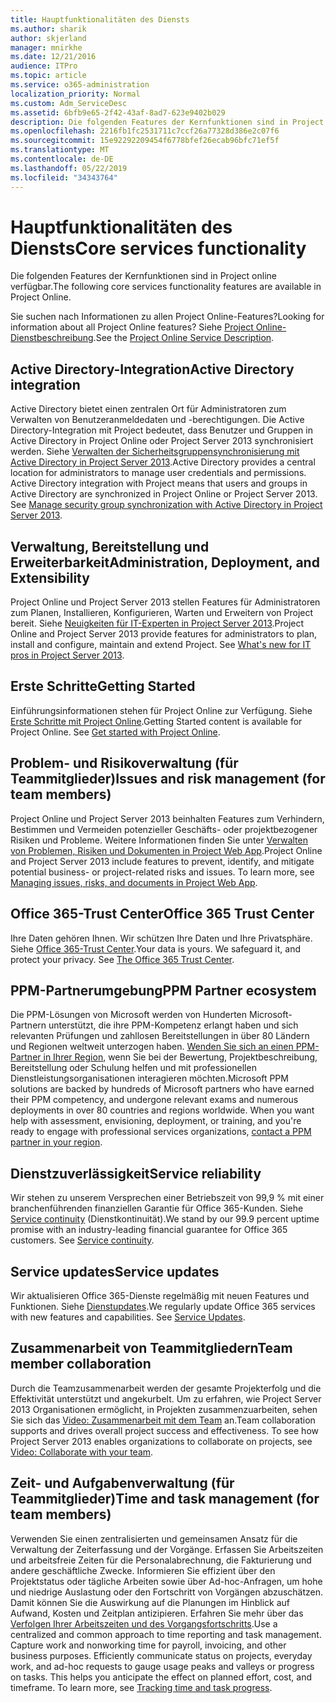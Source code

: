 ```yaml
---
title: Hauptfunktionalitäten des Diensts
ms.author: sharik
author: skjerland
manager: mnirkhe
ms.date: 12/21/2016
audience: ITPro
ms.topic: article
ms.service: o365-administration
localization_priority: Normal
ms.custom: Adm_ServiceDesc
ms.assetid: 6bfb9e65-2f42-43af-8ad7-623e9402b029
description: Die folgenden Features der Kernfunktionen sind in Project online verfügbar.
ms.openlocfilehash: 2216fb1fc2531711c7ccf26a77328d386e2c07f6
ms.sourcegitcommit: 15e92292209454f6778bfef26ecab96bfc71ef5f
ms.translationtype: MT
ms.contentlocale: de-DE
ms.lasthandoff: 05/22/2019
ms.locfileid: "34343764"
---
```

# <a name="core-services-functionality"></a><span data-ttu-id="31a50-103">Hauptfunktionalitäten des Diensts</span><span class="sxs-lookup"><span data-stu-id="31a50-103">Core services functionality</span></span>

<span data-ttu-id="31a50-104">Die folgenden Features der Kernfunktionen sind in Project online verfügbar.</span><span class="sxs-lookup"><span data-stu-id="31a50-104">The following core services functionality features are available in Project Online.</span></span>
  
<span data-ttu-id="31a50-105">Sie suchen nach Informationen zu allen Project Online-Features?</span><span class="sxs-lookup"><span data-stu-id="31a50-105">Looking for information about all Project Online features?</span></span> <span data-ttu-id="31a50-106">Siehe [Project Online-Dienstbeschreibung](project-online-service-description.md).</span><span class="sxs-lookup"><span data-stu-id="31a50-106">See the [Project Online Service Description](project-online-service-description.md).</span></span>
  
## <a name="active-directory-integration"></a><span data-ttu-id="31a50-107">Active Directory-Integration</span><span class="sxs-lookup"><span data-stu-id="31a50-107">Active Directory integration</span></span>
<span data-ttu-id="31a50-108"><a name="bkmk_AD_Integration"> </a></span><span class="sxs-lookup"><span data-stu-id="31a50-108"></span></span>

<span data-ttu-id="31a50-p102">Active Directory bietet einen zentralen Ort für Administratoren zum Verwalten von Benutzeranmeldedaten und -berechtigungen. Die Active Directory-Integration mit Project bedeutet, dass Benutzer und Gruppen in Active Directory in Project Online oder Project Server 2013 synchronisiert werden. Siehe [Verwalten der Sicherheitsgruppensynchronisierung mit Active Directory in Project Server 2013](https://go.microsoft.com/fwlink/p/?LinkId=402631).</span><span class="sxs-lookup"><span data-stu-id="31a50-p102">Active Directory provides a central location for administrators to manage user credentials and permissions. Active Directory integration with Project means that users and groups in Active Directory are synchronized in Project Online or Project Server 2013. See [Manage security group synchronization with Active Directory in Project Server 2013](https://go.microsoft.com/fwlink/p/?LinkId=402631).</span></span>
  
## <a name="administration-deployment-and-extensibility"></a><span data-ttu-id="31a50-112">Verwaltung, Bereitstellung und Erweiterbarkeit</span><span class="sxs-lookup"><span data-stu-id="31a50-112">Administration, Deployment, and Extensibility</span></span>
<span data-ttu-id="31a50-113"><a name="bkmk_AdministrationDeploymentExtensibility"> </a></span><span class="sxs-lookup"><span data-stu-id="31a50-113"></span></span>

<span data-ttu-id="31a50-p103">Project Online und Project Server 2013 stellen Features für Administratoren zum Planen, Installieren, Konfigurieren, Warten und Erweitern von Project bereit. Siehe [Neuigkeiten für IT-Experten in Project Server 2013](https://go.microsoft.com/fwlink/p/?LinkId=272017).</span><span class="sxs-lookup"><span data-stu-id="31a50-p103">Project Online and Project Server 2013 provide features for administrators to plan, install and configure, maintain and extend Project. See [What's new for IT pros in Project Server 2013](https://go.microsoft.com/fwlink/p/?LinkId=272017).</span></span>
  
## <a name="getting-started"></a><span data-ttu-id="31a50-116">Erste Schritte</span><span class="sxs-lookup"><span data-stu-id="31a50-116">Getting Started</span></span>
<span data-ttu-id="31a50-117"><a name="bkmk_GettingStarted"> </a></span><span class="sxs-lookup"><span data-stu-id="31a50-117"></span></span>

<span data-ttu-id="31a50-p104">Einführungsinformationen stehen für Project Online zur Verfügung. Siehe [Erste Schritte mit Project Online](https://support.office.com/en-us/article/Get-started-with-Project-Online-E3E5F64F-ADA5-4F9D-A578-130B2D4E5F11?ui=en-US&amp;rs=en-US&amp;ad=US).</span><span class="sxs-lookup"><span data-stu-id="31a50-p104">Getting Started content is available for Project Online. See [Get started with Project Online](https://support.office.com/en-us/article/Get-started-with-Project-Online-E3E5F64F-ADA5-4F9D-A578-130B2D4E5F11?ui=en-US&amp;rs=en-US&amp;ad=US).</span></span>
  
## <a name="issues-and-risk-management-for-team-members"></a><span data-ttu-id="31a50-120">Problem- und Risikoverwaltung (für Teammitglieder)</span><span class="sxs-lookup"><span data-stu-id="31a50-120">Issues and risk management (for team members)</span></span>
<span data-ttu-id="31a50-121"><a name="bkmk_IssuesRiskManagement"> </a></span><span class="sxs-lookup"><span data-stu-id="31a50-121"></span></span>

<span data-ttu-id="31a50-p105">Project Online und Project Server 2013 beinhalten Features zum Verhindern, Bestimmen und Vermeiden potenzieller Geschäfts- oder projektbezogener Risiken und Probleme. Weitere Informationen finden Sie unter [Verwalten von Problemen, Risiken und Dokumenten in Project Web App](https://go.microsoft.com/fwlink/?LinkId=402634).</span><span class="sxs-lookup"><span data-stu-id="31a50-p105">Project Online and Project Server 2013 include features to prevent, identify, and mitigate potential business- or project-related risks and issues. To learn more, see [Managing issues, risks, and documents in Project Web App](https://go.microsoft.com/fwlink/?LinkId=402634).</span></span>
  
## <a name="office-365-trust-center"></a><span data-ttu-id="31a50-124">Office 365-Trust Center</span><span class="sxs-lookup"><span data-stu-id="31a50-124">Office 365 Trust Center</span></span>
<span data-ttu-id="31a50-125"><a name="bkmk_Office365TrustCenter"> </a></span><span class="sxs-lookup"><span data-stu-id="31a50-125"></span></span>

<span data-ttu-id="31a50-p106">Ihre Daten gehören Ihnen. Wir schützen Ihre Daten und Ihre Privatsphäre. Siehe [Office 365-Trust Center](https://go.microsoft.com/fwlink/?LinkId=402637).</span><span class="sxs-lookup"><span data-stu-id="31a50-p106">Your data is yours. We safeguard it, and protect your privacy. See [The Office 365 Trust Center](https://go.microsoft.com/fwlink/?LinkId=402637).</span></span>
  
## <a name="ppm-partner-ecosystem"></a><span data-ttu-id="31a50-129">PPM-Partnerumgebung</span><span class="sxs-lookup"><span data-stu-id="31a50-129">PPM Partner ecosystem</span></span>
<span data-ttu-id="31a50-130"><a name="bkmk_ProjectPortfolioManagementPartner"> </a></span><span class="sxs-lookup"><span data-stu-id="31a50-130"></span></span>

<span data-ttu-id="31a50-p107">Die PPM-Lösungen von Microsoft werden von Hunderten Microsoft-Partnern unterstützt, die ihre PPM-Kompetenz erlangt haben und sich relevanten Prüfungen und zahllosen Bereitstellungen in über 80 Ländern und Regionen weltweit unterzogen haben. [Wenden Sie sich an einen PPM-Partner in Ihrer Region](https://go.microsoft.com/fwlink/p/?LinkId=272646), wenn Sie bei der Bewertung, Projektbeschreibung, Bereitstellung oder Schulung helfen und mit professionellen Dienstleistungsorganisationen interagieren möchten.</span><span class="sxs-lookup"><span data-stu-id="31a50-p107">Microsoft PPM solutions are backed by hundreds of Microsoft partners who have earned their PPM competency, and undergone relevant exams and numerous deployments in over 80 countries and regions worldwide. When you want help with assessment, envisioning, deployment, or training, and you're ready to engage with professional services organizations, [contact a PPM partner in your region](https://go.microsoft.com/fwlink/p/?LinkId=272646).</span></span>
  
## <a name="service-reliability"></a><span data-ttu-id="31a50-133">Dienstzuverlässigkeit</span><span class="sxs-lookup"><span data-stu-id="31a50-133">Service reliability</span></span>
<span data-ttu-id="31a50-134"><a name="bkmk_ServiceReliability"> </a></span><span class="sxs-lookup"><span data-stu-id="31a50-134"></span></span>

<span data-ttu-id="31a50-p108">Wir stehen zu unserem Versprechen einer Betriebszeit von 99,9 % mit einer branchenführenden finanziellen Garantie für Office 365-Kunden. Siehe [Service continuity](https://go.microsoft.com/fwlink/?LinkId=402653) (Dienstkontinuität).</span><span class="sxs-lookup"><span data-stu-id="31a50-p108">We stand by our 99.9 percent uptime promise with an industry-leading financial guarantee for Office 365 customers. See [Service continuity](https://go.microsoft.com/fwlink/?LinkId=402653).</span></span>
  
## <a name="service-updates"></a><span data-ttu-id="31a50-137">Service updates</span><span class="sxs-lookup"><span data-stu-id="31a50-137">Service updates</span></span>
<span data-ttu-id="31a50-138"><a name="bkmk_Serviceupdates"> </a></span><span class="sxs-lookup"><span data-stu-id="31a50-138"></span></span>

<span data-ttu-id="31a50-p109">Wir aktualisieren Office 365-Dienste regelmäßig mit neuen Features und Funktionen. Siehe [Dienstupdates](../office-365-platform-service-description/service-updates.md).</span><span class="sxs-lookup"><span data-stu-id="31a50-p109">We regularly update Office 365 services with new features and capabilities. See [Service Updates](../office-365-platform-service-description/service-updates.md).</span></span>
  
## <a name="team-member-collaboration"></a><span data-ttu-id="31a50-141">Zusammenarbeit von Teammitgliedern</span><span class="sxs-lookup"><span data-stu-id="31a50-141">Team member collaboration</span></span>
<span data-ttu-id="31a50-142"><a name="bkbmk_TeamMemberCollaboration"> </a></span><span class="sxs-lookup"><span data-stu-id="31a50-142"></span></span>

<span data-ttu-id="31a50-p110">Durch die Teamzusammenarbeit werden der gesamte Projekterfolg und die Effektivität unterstützt und angekurbelt. Um zu erfahren, wie Project Server 2013 Organisationen ermöglicht, in Projekten zusammenzuarbeiten, sehen Sie sich das [Video: Zusammenarbeit mit dem Team](https://go.microsoft.com/fwlink/?LinkId=402628) an.</span><span class="sxs-lookup"><span data-stu-id="31a50-p110">Team collaboration supports and drives overall project success and effectiveness. To see how Project Server 2013 enables organizations to collaborate on projects, see [Video: Collaborate with your team](https://go.microsoft.com/fwlink/?LinkId=402628).</span></span>
  
## <a name="time-and-task-management-for-team-members"></a><span data-ttu-id="31a50-145">Zeit- und Aufgabenverwaltung (für Teammitglieder)</span><span class="sxs-lookup"><span data-stu-id="31a50-145">Time and task management (for team members)</span></span>
<span data-ttu-id="31a50-146"><a name="bkmk_TimeTaskManagement"> </a></span><span class="sxs-lookup"><span data-stu-id="31a50-146"></span></span>

<span data-ttu-id="31a50-p111">Verwenden Sie einen zentralisierten und gemeinsamen Ansatz für die Verwaltung der Zeiterfassung und der Vorgänge. Erfassen Sie Arbeitszeiten und arbeitsfreie Zeiten für die Personalabrechnung, die Fakturierung und andere geschäftliche Zwecke. Informieren Sie effizient über den Projektstatus oder tägliche Arbeiten sowie über Ad-hoc-Anfragen, um hohe und niedrige Auslastung oder den Fortschritt von Vorgängen abzuschätzen. Damit können Sie die Auswirkung auf die Planungen im Hinblick auf Aufwand, Kosten und Zeitplan antizipieren. Erfahren Sie mehr über das [Verfolgen Ihrer Arbeitszeiten und des Vorgangsfortschritts](https://go.microsoft.com/fwlink/p/?LinkId=271321).</span><span class="sxs-lookup"><span data-stu-id="31a50-p111">Use a centralized and common approach to time reporting and task management. Capture work and nonworking time for payroll, invoicing, and other business purposes. Efficiently communicate status on projects, everyday work, and ad-hoc requests to gauge usage peaks and valleys or progress on tasks. This helps you anticipate the effect on planned effort, cost, and timeframe. To learn more, see [Tracking time and task progress](https://go.microsoft.com/fwlink/p/?LinkId=271321).</span></span>
  

